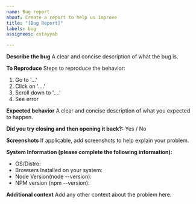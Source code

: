 ```yaml
---
name: Bug report
about: Create a report to help us improve
title: "[Bug Report]"
labels: bug
assignees: cstayyab

---
```


**Describe the bug**
A clear and concise description of what the bug is.

**To Reproduce**
Steps to reproduce the behavior:
1. Go to '...'
2. Click on '....'
3. Scroll down to '....'
4. See error

**Expected behavior**
A clear and concise description of what you expected to happen.

**Did you try closing and then opening it back?:** Yes / No

**Screenshots**
If applicable, add screenshots to help explain your problem.

**System Information (please complete the following information):**
 - OS/Distro:
 - Browsers Installed on your system:
 - Node Version(node --version):
 - NPM version (npm --version): 

**Additional context**
Add any other context about the problem here.
